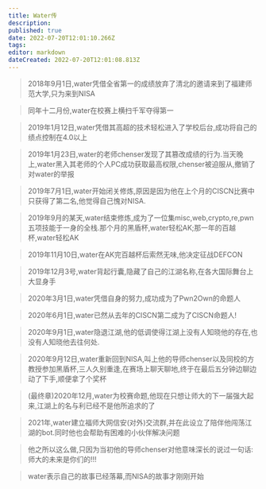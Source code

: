 ```yaml
---
title: Water传
description: 
published: true
date: 2022-07-20T12:01:10.266Z
tags: 
editor: markdown
dateCreated: 2022-07-20T12:01:08.813Z
---
```


> 2018年9月1日,water凭借全省第一的成绩放弃了清北的邀请来到了福建师范大学,只为来到NISA

> 同年十二月份,water在校赛上横扫千军夺得第一

> 2019年1月12日,water凭借其高超的技术轻松进入了学校后台,成功将自己的绩点控制在4.0以上

> 2019年1月23日,water的老师chenser发现了其篡改成绩的行为.当天晚上,water黑入其老师的个人PC成功获取最高权限,chenser被迫服从,撤销了对water的举报

> 2019年7月1日,water开始闭关修炼,原因是因为他在上个月的CISCN比赛中只获得了第二名,他觉得自己愧对NISA.

> 2019年9月的某天,water结束修炼,成为了一位集misc,web,crypto,re,pwn五项技能于一身的全栈.那个月的黑盾杯,water轻松AK;那一年的百越杯,water轻松AK

> 2019年11月10日,water在AK完百越杯后索然无味,他决定征战DEFCON

> 2019年12月3号,water背起行囊,隐藏了自己的江湖名称,在各大国际舞台上大显身手

> 2020年3月1日,water凭借自身的努力,成功成为了Pwn2Own的命题人

> 2020年6月1日,water已然从去年的CISCN第二成为了CISCN命题人!

> 2020年9月1日,water隐退江湖,他的低调使得江湖上没有人知晓他的存在,也没有人知晓他去往何处.

> 2020年9月12日,water重新回到NISA,叫上他的导师chenser以及同校的方教授参加黑盾杯,三人久别重逢,在赛场上聊天聊地,终于在最后五分钟边聊边动了下手,顺便拿了个奖杯

> (最终章)2020年12月,water为校赛命题,他现在只想让师大的下一届强大起来,江湖上的名与利已经不是他所追求的了

> 2021年,water建立福师大网信安(对外)交流群,并在此设立了陪伴他闯荡江湖的bot.同时他也会帮助有困难的小伙伴解决问题

> 他之所以这么做,只因为当初他的导师chenser对他意味深长的说过一句话:师大的未来是你们的!!!

> water表示自己的故事已经落幕,而NISA的故事才刚刚开始
